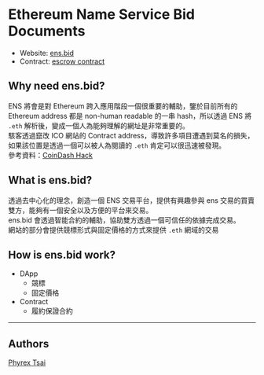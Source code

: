 # Ethereum Name Service Bid Documents

- Website: [ens.bid](https://ens.bid)
- Contract: [escrow contract](https://github.com/ens-bid/contracts)

## Why need ens.bid?
ENS 將會是對 Ethereum 跨入應用階段一個很重要的輔助，鑒於目前所有的 Ethereum address 都是 non-human readable 的一串 hash，所以透過 ENS 將 `.eth` 解析後，變成一個人為能夠理解的網址是非常重要的。  
駭客透過竄改 ICO 網站的 Contract address，導致許多項目遭遇到莫名的損失，如果該位置是透過一個可以被人為閱讀的 `.eth` 肯定可以很迅速被發現。  
參考資料：[CoinDash Hack](https://www.hackread.com/coindash-token-sale-ico-website-hacked-ethereum-stolen-2/)

## What is ens.bid?
透過去中心化的理念，創造一個 ENS 交易平台，提供有興趣參與 ens 交易的買賣雙方，能夠有一個安全以及方便的平台來交易。  
ens.bid 會透過智能合約的輔助，協助雙方透過一個可信任的依據完成交易。  
網站的部分會提供競標形式與固定價格的方式來提供 `.eth` 網域的交易

## How is ens.bid work?
- DApp
    - 競標
    - 固定價格
- Contract
    - 履約保證合約

----
## Authors

[Phyrex Tsai](https://github.com/PhyrexTsai)
